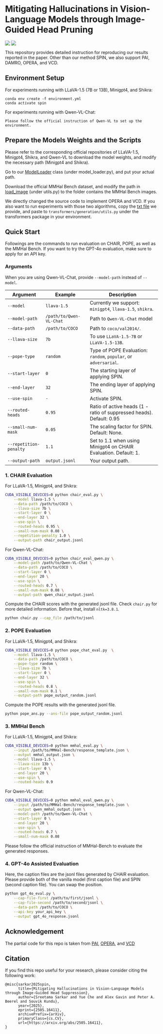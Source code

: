 # Mitigating Hallucinations in Vision-Language Models through Image-Guided Head Pruning

<div style='display:flex; gap: 0.25rem; '>
<a href='https://opensource.org/licenses/MIT'><img src=https://img.shields.io/badge/License-MIT-g.svg></a>
<a href='https://arxiv.org/abs/2505.16411'><img src='https://img.shields.io/badge/Paper-PDF-red'></a>
</div>

This repository provides detailed instruction for reproducing our results reported in the paper. Other than our method SPIN, we also support PAI, DAMRO, OPERA, and VCD.

## Environment Setup

For experiments running with LLaVA-1.5 (7B or 13B), Minigpt4, and Shikra:
```
conda env create -f environment.yml
conda activate spin
```

For experiments running with Qwen-VL-Chat:
```
Please follow the official instruction of Qwen-VL to set up the environment.
```

## Prepare the Models Weights and the Scripts

Please refer to the corresponding official repositories of LLaVA-1.5, Minigpt4, Shikra, and Qwen-VL to download the model weights, and modify the necessary path (Minigpt4 and Shikra).

Go to our [ModelLoader](./model_loader.py#L171) class (under model_loader.py), and put your actual path.

Download the official MMHal Bench dataset, and modify the path in [load_image](./utils.py#L158) (under utils.py) to the folder contains the MMHal Bench images.

We directly changed the source code to implement OPERA and VCD. If you also want to run experiments with those two algorithms, copy the [txt file](./transformers_utils.txt) we provide, and paste to ```transformers/generation/utils.py``` under the transformers package in your environment.

## Quick Start

Followings are the commands to run evaluation on CHAIR, POPE, as well as the MMHal Bench. If you want to try the GPT-4o evaluation, make sure to apply for an API key.

### Arguments

When you are using Qwen-VL-Chat, provide `--model-path` instead of `--model`.

| Argument           | Example         | Description                                                          |
|--------------------|-----------------|----------------------------------------------------------------------|
| `--model`          | `llava-1.5`     | Currently we support: `minigpt4`, `llava-1.5`, `shikra`.             |
| `--model-path`     | `/path/to/Qwen-VL-Chat` | Path to `Qwen-VL-Chat` model                                         |
| `--data-path`      | `/path/to/COCO` | Path to `coco/val2014/`.                                             |
| `--llava-size`     | `7b`            | To use `LLaVA-1.5-7B` or `LLaVA-1.5-13B`.                            |
| `--pope-type`      | `random`        | Type of POPE Evaluation: `random`, `popular`, or `adversarial`.      |
| `--start-layer`    | `0`             | The starting layer of applying SPIN.                                 |
| `--end-layer`      | `32`            | The ending layer of applying SPIN.                                   |
| `--use-spin`       | `-`             | Activate SPIN.                                                       |
| `--routed-heads`   | `0.95`          | Ratio of active heads (1 - ratio of suppressed heads). Default: 0.95 |
| `--small-num-mask` | `0.05`          | The scaling factor for SPIN. Default: None.                          |
| `--repetition-penalty` | `1.1`           | Set to 1.1 when using Minigpt4 on CHAIR Evaluation. Default: 1.      |
| `--output-path`    | `output.jsonl`  | Your output path.                                                    |

### 1. CHAIR Evaluation

For LLaVA-1.5, Minigpt4, and Shikra:

```bash
CUDA_VISIBLE_DEVICES=0 python chair_eval.py \
    --model llava-1.5 \
    --data-path /path/to/COCO \
    --llava-size 7b \
    --start-layer 0 \
    --end-layer 32 \
    --use-spin \
    --routed-heads 0.95 \
    --small-num-mask 0.08 \
    --repetition-penalty 1.0 \
    --output-path chair_output.jsonl
```

For Qwen-VL-Chat:

```bash
CUDA_VISIBLE_DEVICES=0 python chair_eval_qwen.py \
    --model-path /path/to/Qwen-VL-Chat \
    --data-path /path/to/COCO \
    --start-layer 0 \
    --end-layer 20 \
    --use-spin \
    --routed-heads 0.7 \
    --small-num-mask 0.08 \
    --output-path qwen_chair_output.jsonl
```

Compute the CHAIR scores with the generated jsonl file. Check `chair.py` for more detailed information. Before that, install `nltk=3.8.1`.

```bash
python chair.py --cap_file /path/to/jsonl
```

### 2. POPE Evaluation

For LLaVA-1.5, Minigpt4, and Shikra:

```bash
CUDA_VISIBLE_DEVICES=0 python pope_chat_eval.py  \
    --model llava-1.5 \
    --data-path /path/to/COCO \
    --pope-type random \
    --llava-size 7b \
    --start-layer 0 \
    --end-layer 32 \
    --use-spin \
    --routed-heads 0.8 \
    --small-num-mask 0.1 \
    --output-path pope_output_random.jsonl
```

Compute the POPE results with the generated jsonl file.

```bash
python pope_ans.py --ans-file pope_output_random.jsonl
```

### 3. MMHal Bench

For LLaVA-1.5, Minigpt4, and Shikra:

```bash
CUDA_VISIBLE_DEVICES=0 python mmhal_eval.py \
    --input /path/to/MMHal-Bench/response_template.json \
    --output mmhal_output.json \
    --model llava-1.5 \
    --llava-size 13b \
    --start-layer 0 \
    --end-layer 20 \
    --use-spin \
    --routed-heads 0.9
```

For Qwen-VL-Chat:

```bash
CUDA_VISIBLE_DEVICES=0 python mmhal_eval_qwen.py \
    --input /path/to/MMHal-Bench/response_template.json \
    --output qwen_mmhal_output.json \
    --model-path /path/to/Qwen-VL-Chat \
    --start-layer 0 \
    --end-layer 20 \
    --use-spin \
    --routed-heads 0.7 \
    --small-num-mask 0.08
```

Please follow the official instruction of MMHal-Bench to evaluate the generated responses.

### 4. GPT-4o Assisted Evaluation

Here, the caption files are the jsonl files generated by CHAIR evaluation. Please provide both of the vanilla model (first caption file) and SPIN (second caption file). You can swap the position.

```bash
python gpt_4o_eval.py \
    --cap-file-first /path/to/first/jsonl \
    --cap-file-second /path/to/second/jsonl \
    --data-path /path/to/COCO \
    --api-key your_api_key \
    --output gpt_4o_response.jsonl
```

## Acknowledgement
The partial code for this repo is taken from [PAI](https://github.com/LALBJ/PAI), [OPERA](https://github.com/shikiw/OPERA), and [VCD](https://github.com/DAMO-NLP-SG/VCD)

## Citation
If you find this repo useful for your research, please consider citing the following work:
```
@misc{sarkar2025spin,
      title={Mitigating Hallucinations in Vision-Language Models through Image-Guided Head Suppression}, 
      author={Sreetama Sarkar and Yue Che and Alex Gavin and Peter A. Beerel and Souvik Kundu},
      year={2025},
      eprint={2505.16411},
      archivePrefix={arXiv},
      primaryClass={cs.CV},
      url={https://arxiv.org/abs/2505.16411}, 
}
